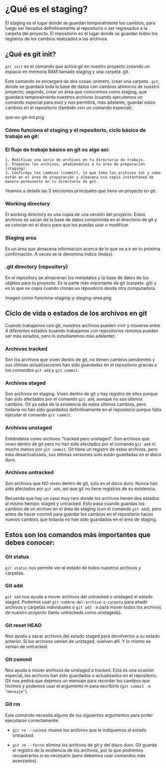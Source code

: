 # ¿Qué es el staging?

El staging es el lugar donde se guardan temporalmente los cambios, para luego ser llevados definitivamente al repositorio o ser regresados a la carpeta del proyecto. El repositorio es el lugar donde se guardan todos los registros de los cambios realizados a los archivos.

## ¿Qué es git init?
```git init``` es el comando que activa git en nuestro proyecto creando un espacio en memoria RAM llamado staging y una carpeta .git.

Este comando se encargará de dos cosas: primero, crear una carpeta ```.git```, donde se guardará toda la base de datos con cambios atómicos de nuestro proyecto; segundo, crear un área que conocemos como staging, que guardará temporalmente nuestros archivos (cuando ejecutemos un comando especial para eso) y nos permitirá, más adelante, guardar estos cambios en el repositorio (también con un comando especial).

que-es-git-init.png

### Cómo funciona el staging y el repositorio, ciclo básico de trabajo en git:

### El flujo de trabajo básico en git es algo así:

    1. Modificas una serie de archivos en tu directorio de trabajo.
    2. Preparas los archivos, añadiéndolos a tu área de preparación (staging).
    3. Confirmas los cambios (commit), lo que toma los archivos tal y como están en el área de preparación y almacena esa copia instantánea de manera permanente en tu directorio de git.

Veamos a detalle las 3 secciones principales que tiene un proyecto en git.

### Working directory
El working directory es una copia de una versión del proyecto. Estos archivos se sacan de la base de datos comprimida en el directorio de git y se colocan en el disco para que los puedas usar o modificar.

### Staging area
Es un área que almacena información acerca de lo que va a ir en tu próxima confirmación. A veces se le denomina índice (index).

### .git directory (repository)
En el repository se almacenan los metadatos y la base de datos de los objetos para tu proyecto. Es la parte más importante de git (carpeta .git) y es lo que se copia cuando clonas un repositorio desde otra computadora.

imagen como-funciona-staging-y-staging-area.png

## Ciclo de vida o estados de los archivos en git
Cuando trabajamos con git, nuestros archivos pueden vivir y moverse entre 4 diferentes estados (cuando trabajamos con repositorios remotos pueden ser más estados, pero lo estudiaremos más adelante):

### Archivos tracked
Son los archivos que viven dentro de git, no tienen cambios pendientes y sus últimas actualizaciones han sido guardadas en el repositorio gracias a los comandos ```git add``` y ```git commit```.

### Archivos staged
Son archivos en staging. Viven dentro de git y hay registro de ellos porque han sido afectados por el comando ```git add```, aunque no sus últimos cambios. Git ya sabe de la existencia de estos últimos cambios, pero todavía no han sido guardados definitivamente en el repositorio porque falta ejecutar el comando ```git commit```.

### Archivos unstaged
Entiéndelos como archivos "tracked pero unstaged". Son archivos que viven dentro de git pero no han sido afectados por el comando ```git add``` ni mucho menos por ```git commit```. Git tiene un registro de estos archivos, pero está desactualizado, sus últimas versiones solo están guardadas en el disco duro.

### Archivos untracked
Son archivos que NO viven dentro de git, solo en el disco duro. Nunca han sido afectados por ```git add```, así que git no tiene registros de su existencia.

Recuerda que hay un caso muy raro donde los archivos tienen dos estados al mismo tiempo: staged y untracked. Esto pasa cuando guardas los cambios de un archivo en el área de staging (con el comando ```git add```), pero antes de hacer commit para guardar los cambios en el repositorio haces nuevos cambios que todavía no han sido guardados en el área de staging.


## Estos son los comandos más importantes que debes conocer:
### Git status
```git status``` nos permite ver el estado de todos nuestros archivos y carpetas.

### Git add
```git add``` nos ayuda a mover archivos del untracked o unstaged al estado staged. Podemos usar ```git nombre-del-archivo-o-carpeta``` para añadir archivos y carpetas individuales o ```git add -A``` para mover todos los archivos de nuestro proyecto (tanto untrackeds como unstageds).

### Git reset HEAD
Nos ayuda a sacar archivos del estado staged para devolverlos a su estado anterior. Si los archivos venían de unstaged, vuelven allí. Y lo mismo se venían de untracked.

### Git commit
Nos ayuda a mover archivos de unstaged a tracked. Esta es una ocasión especial, los archivos han sido guardados o actualizados en el repositorio. Git nos pedirá que dejemos un mensaje para recordar los cambios que hicimos y podemos usar el argumento m para escribirlo (```git commit -m "mensaje"```).

### Git rm
Este comando necesita alguno de los siguientes argumentos para poder ejecutarse correctamente:

* ```git rm --cached```: mueve los archivos que le indiquemos al estado untracked.

* ```git rm --force```: elimina los archivos de git y del disco duro. Git guarda el registro de la existencia de los archivos, por lo que podremos recuperarlos si es necesario (pero debemos usar comandos más avanzados).
